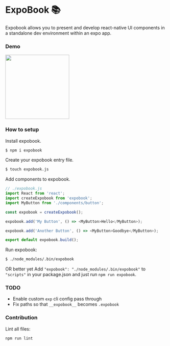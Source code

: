 # ExpoBook 📚

Expobook allows you to present and develop react-native UI components in a standalone dev environment within an expo app.

### Demo

<img src="https://raw.githubusercontent.com/teamplanes/expobook/master/expobook.gif" width="200px">

### How to setup

Install expobook.

```sh
$ npm i expobook
```

Create your expobook entry file.

```sh
$ touch expobook.js
```

Add components to expobook.

```js
// ./expobook.js
import React from 'react';
import createExpobook from 'expobook';
import MyButton from './components/button';

const expobook = createExpobook();

expobook.add('My Button', () => <MyButton>Hello</MyButton>);

expobook.add('Another Button', () => <MyButton>Goodbye</MyButton>);

export default expobook.build();
```

Run expobook:

```sh
$ ./node_modules/.bin/expobook
```

OR better yet Add `"expobook": "./node_modules/.bin/expobook"` to `"scripts"` in your package.json and just run `npm run expobook`.

### TODO

* Enable custom `exp` cli config pass through
* Fix paths so that `__expobook__` becomes `.expobook`

### Contribution

Lint all files:

```
npm run lint
```
